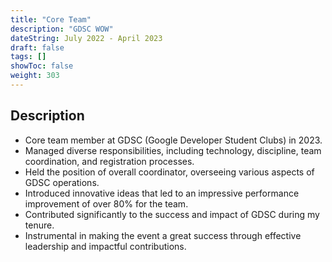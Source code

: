 ```yaml
---
title: "Core Team"
description: "GDSC WOW"
dateString: July 2022 - April 2023
draft: false
tags: []
showToc: false
weight: 303
--- 
```


## Description

- Core team member at GDSC (Google Developer Student Clubs) in 2023.
- Managed diverse responsibilities, including technology, discipline, team coordination, and registration processes.
- Held the position of overall coordinator, overseeing various aspects of GDSC operations.
- Introduced innovative ideas that led to an impressive performance improvement of over 80% for the team.
- Contributed significantly to the success and impact of GDSC during my tenure.
- Instrumental in making the event a great success through effective leadership and impactful contributions.